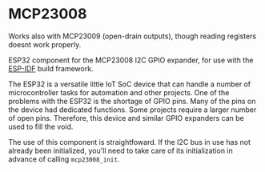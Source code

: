 # MCP23008

Works also with MCP23009 (open-drain outputs), though reading registers doesnt work properly.

ESP32 component for the MCP23008 I2C GPIO expander, for use with the [ESP-IDF](https://github.com/espressif/esp-idf) build framework. 

The ESP32 is a versatile little IoT SoC device that can handle a number of microcontroller tasks for automation and other projects. One of the problems with the ESP32 is the shortage of GPIO pins. Many of the pins on the device had dedicated functions. Some projects require a larger number of open pins. Therefore, this device and similar GPIO expanders can be used to fill the void.

The use of this component is straightfoward. If the I2C bus in use has not already been initialized, you'll need to take care of its initialization in advance of calling `mcp23008_init`.
